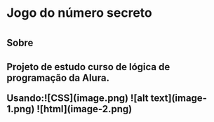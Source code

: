 <h1>Jogo do número secreto<h1>

<h2>    Sobre<h2>
<p>Projeto de estudo curso de lógica de programação da Alura.</p>
Usando:![CSS](image.png) ![alt text](image-1.png)  ![html](image-2.png)